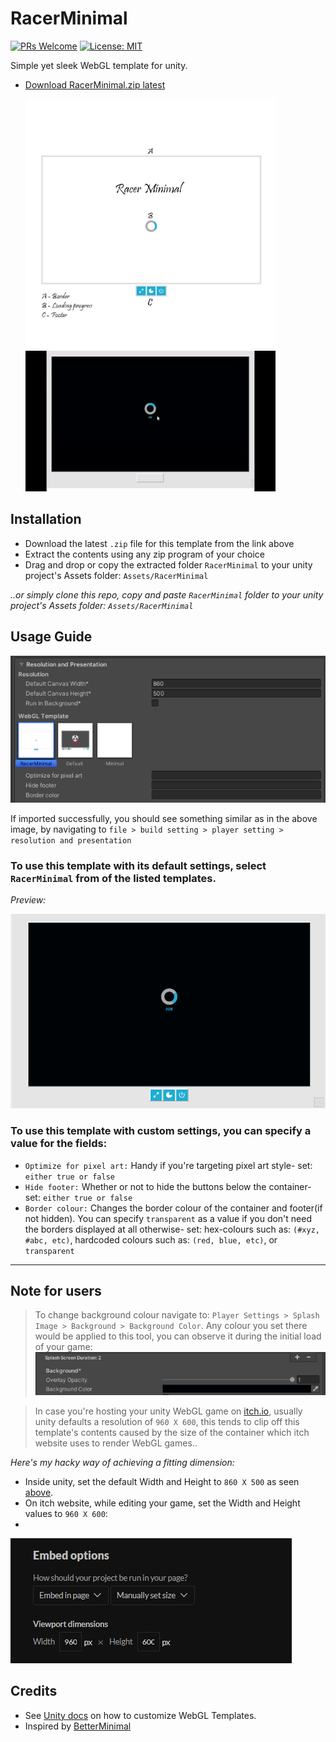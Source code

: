 # RacerMinimal
[![PRs Welcome](https://img.shields.io/badge/PRs-welcome-blue)](http://makeapullrequest.com) [![License: MIT](https://img.shields.io/badge/License-MIT-blue)](https://github.com/ebukaracer/ebukaracer/blob/ebukaracer-resources/LICENSE.md)

 Simple yet sleek WebGL template for unity.

- [Download RacerMinimal.zip latest](https://github.com/ebukaracer/RacerMinimal/releases/download/v2.1.0/RacerMinimal.zip)

	<p align="left">
		<img src="https://github.com/ebukaracer/ebukaracer/blob/ebukaracer-resources/RacerMinimal-Images/RM1.png" alt="img" width="400"/>
		<img src="https://github.com/ebukaracer/ebukaracer/blob/ebukaracer-resources/RacerMinimal-Images/RM2.gif" alt="gif" width="400"/>
	</p>

## Installation
- Download the latest `.zip` file for this template from the link above
- Extract the contents using any zip program of your choice
- Drag and drop or copy the extracted folder `RacerMinimal` to your unity project's Assets folder: `Assets/RacerMinimal`

*..or  simply clone this repo, copy and paste `RacerMinimal` folder to your unity project's Assets folder: `Assets/RacerMinimal`*

## Usage Guide

![img](https://github.com/ebukaracer/ebukaracer/blob/ebukaracer-resources/RacerMinimal-Images/RM3.png)

If  imported successfully, you should see something similar as in the above image, by navigating to `file > build setting > player setting > resolution and presentation`

### To use this template with its default settings, select `RacerMinimal` from of the listed templates.

*Preview:*

  ![img](https://github.com/ebukaracer/ebukaracer/blob/ebukaracer-resources/RacerMinimal-Images/RM4.png)

### To use this template with custom settings, you can specify a value for the fields:
- `Optimize for pixel art:` Handy if you're targeting pixel art style- set: `either true or false`
- `Hide footer:` Whether or not to hide the buttons below the container- set: `either true or false`
- `Border colour:` Changes the border colour of the container and footer(if not hidden). You can specify `transparent` as a value if you don't need the borders displayed at all otherwise- set: hex-colours such as: `(#xyz, #abc, etc)`, hardcoded colours such as: `(red, blue, etc)`,  or `transparent`

---

## Note for users
> To change background colour navigate to: `Player Settings > Splash Image > Background > Background Color`. Any colour you set there would be applied to this tool, you can observe it during the initial load of your game: 
   ![img](https://github.com/ebukaracer/ebukaracer/blob/ebukaracer-resources/RacerMinimal-Images/RM5.png)

> In case you're hosting your unity WebGL game on [itch.io](itch.io), usually unity defaults a resolution of `960 X 600`, this tends to clip off this template's contents caused by the size of the container which itch website uses to render WebGL games..

*Here's my hacky way of achieving a fitting dimension:*

- Inside unity, set the default Width and Height to `860 X 500`  as seen [above](https://github.com/ebukaracer/RacerMinimal?tab=readme-ov-file#usage-guide).
- On itch website, while editing your game, set the Width and Height values to `960 X 600`:
- 
![img](https://github.com/ebukaracer/ebukaracer/blob/ebukaracer-resources/RacerMinimal-Images/RM6.png)  

## Credits
- See [Unity docs](https://docs.unity3d.com/Manual/webgl-templates.html) on how to customize WebGL Templates.
- Inspired by [BetterMinimal](https://seansleblanc.itch.io/better-minimal-webgl-template) 
